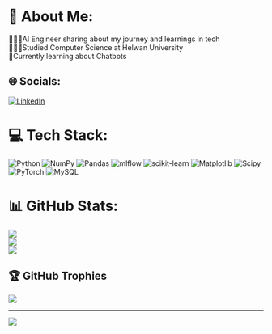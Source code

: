 # 💫 About Me:
👩🏻‍💻AI Engineer sharing about my journey and learnings in tech<br>👩🏻‍🎓Studied Computer Science at Helwan University<br>💭Currently learning about Chatbots


## 🌐 Socials:
[![LinkedIn](https://img.shields.io/badge/LinkedIn-%230077B5.svg?logo=linkedin&logoColor=white)](https://linkedin.com/in/https://www.linkedin.com/in/nadine-tarek-a74247295?utm_source=share&utm_campaign=share_via&utm_content=profile&utm_medium=android_app) 

# 💻 Tech Stack:
![Python](https://img.shields.io/badge/python-3670A0?style=for-the-badge&logo=python&logoColor=ffdd54) ![NumPy](https://img.shields.io/badge/numpy-%23013243.svg?style=for-the-badge&logo=numpy&logoColor=white) ![Pandas](https://img.shields.io/badge/pandas-%23150458.svg?style=for-the-badge&logo=pandas&logoColor=white) ![mlflow](https://img.shields.io/badge/mlflow-%23d9ead3.svg?style=for-the-badge&logo=numpy&logoColor=blue) ![scikit-learn](https://img.shields.io/badge/scikit--learn-%23F7931E.svg?style=for-the-badge&logo=scikit-learn&logoColor=white) ![Matplotlib](https://img.shields.io/badge/Matplotlib-%23ffffff.svg?style=for-the-badge&logo=Matplotlib&logoColor=black) ![Scipy](https://img.shields.io/badge/SciPy-%230C55A5.svg?style=for-the-badge&logo=scipy&logoColor=%white) ![PyTorch](https://img.shields.io/badge/PyTorch-%23EE4C2C.svg?style=for-the-badge&logo=PyTorch&logoColor=white) ![MySQL](https://img.shields.io/badge/mysql-4479A1.svg?style=for-the-badge&logo=mysql&logoColor=white)
# 📊 GitHub Stats:
![](https://github-readme-stats.vercel.app/api?username=nadchhe&theme=omni&hide_border=false&include_all_commits=false&count_private=false)<br/>
![](https://github-readme-streak-stats.herokuapp.com/?user=nadchhe&theme=omni&hide_border=false)<br/>
![](https://github-readme-stats.vercel.app/api/top-langs/?username=nadchhe&theme=omni&hide_border=false&include_all_commits=false&count_private=false&layout=compact)

## 🏆 GitHub Trophies
![](https://github-profile-trophy.vercel.app/?username=nadchhe&theme=radical&no-frame=false&no-bg=true&margin-w=4)

---
[![](https://visitcount.itsvg.in/api?id=nadchhe&icon=0&color=10)](https://visitcount.itsvg.in)

<!-- Proudly created with GPRM ( https://gprm.itsvg.in ) -->
